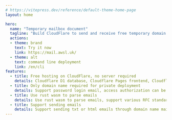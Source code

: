 ```yaml
---
# https://vitepress.dev/reference/default-theme-home-page
layout: home

hero:
  name: "Temporary mailbox document"
  tagline: "Build CloudFlare to send and receive free temporary domain name mailboxes"
  actions:
  - theme: brand
    text: Try it now
    link: https://mail.awsl.uk/
  - theme: alt
    text: command line deployment
    link: /en/cli
features:
  - title: Free hosting on CloudFlare, no server required
    details: Cloudflare D1 database, Cloudflare Pages frontend, Cloudflare Workers backend, Cloudflare Email Routing
  - title: Only domain name required for private deployment
    details: Support password login email, access authorization can be used as a private site, support attachment function
  - title: Use rust wasm to parse emails
    details: Use rust wasm to parse emails, support various RFC standards for emails, support attachments, extremely fast
  - title: Support sending emails
    details: Support sending txt or html emails through domain name mailboxes，Support DKIM signature
---
```

